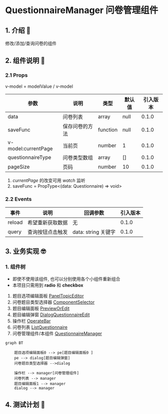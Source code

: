 # QuestionnaireManager 问卷管理组件

## 1. 介绍 🤔

修改/添加/查询问卷的组件

## 2. 组件说明 🥳

### 2.1 Props

v-model = modelValue / v-model

| 参数                | 说明           | 类型   | 默认值 | 引入版本 |
| ------------------- | -------------- | ------ | ------ | -------- |
| data            | 问卷列表       | array  | null   | 0.1.0    |
| saveFunc            | 保存问卷的方法 | function | null   | 0.1.0    |
| v-model:currentPage | 当前页         | number | 1      | 0.1.0    |
| questionnaireType   | 问卷类型数组   | array  | []     | 0.1.0    |
| pageSize            | 页码           | number  | 10     | 0.1.0    |

1. _currentPage_ 的改变可用 _watch_ 监听
2. saveFunc = PropType<(data: Questionnaire) => void>

### 2.2 Events

| 事件   | 说明             | 回调参数            | 引入版本 |
| ------ | ---------------- | ------------------- | -------- |
| reload | 希望重新获取数据 | 无                  | 0.1.0    |
| query  | 查询按钮点击触发 | data: string 关键字 | 0.1.0    |

## 3. 业务实现 🤓

### 1. 组件树

* 即使不使用该组件, 也可以分别使用各个小组件重新组合
* 本项目只需用到 **radio** 和 **checkbox**

1. 题目选项编辑面板 [PanelTopicEditor](./PanelTopicEditor/README.md)
2. 问卷题目类型选择器 [ComponentSelector](./ComponentSelector/README.md)
3. 题目编辑面板 [PreviewOrEdit](./PanelTopicEditor/README.md)
4. 题目编辑弹窗 [DialogQuestionnaireEdit](./DialogQuestionnaireEdit/README.md)
5. 操作栏 [OperateBar](./OperateBar/README.md)
6. 问卷列表 [ListQuestionnaire](./ListQuestionnaire/README.md)
7. 问卷管理组件/本组件 [QuestionnaireManager](./README.md)

```mermaid
graph BT

    题目选项编辑面板0 --> pe[题目编辑面板0 ]
    pe --> dialog[题目编辑弹窗]
    问卷题目类型选择器 -->dialog

    操作栏 --> manager[问卷管理组件]
    问卷列表 --> manager
    题目编辑面板1 --> manager
    dialog --> manager

```

## 4. 测试计划 👻
